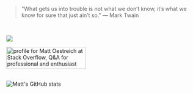 >"What gets us into trouble is not what we don’t know, it’s what we know for sure that just ain’t so." — Mark Twain

<br />

<p>
  <small>
    <a href="https://mattoestreich.com">
      <img
         src="https://img.shields.io/badge/on%20the%20web-mattoestreich.com-lightpurple"
      >
    </a>
  </small>
</p>

<a href="https://stackoverflow.com/users/10431732/matt-oestreich">
  <img 
     src="https://stackoverflow.com/users/flair/10431732.png?theme=default" 
     width="208" 
     height="58" 
     alt="profile for Matt Oestreich at Stack Overflow, Q&amp;A for professional and enthusiast programmers" 
     title="profile for Matt Oestreich at Stack Overflow, Q&amp;A for professional and enthusiast programmers"
   >
</a>


<br />

<br />

![Matt's GitHub stats](https://github-readme-stats.vercel.app/api?username=oze4&count_private=true)
